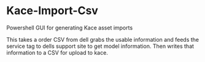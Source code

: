 # Kace-Import-Csv
Powershell GUI for generating Kace asset imports

This takes a order CSV from dell grabs the usable information and feeds the service tag to dells support site to get model information.
Then writes that information to a CSV for upload to kace.
